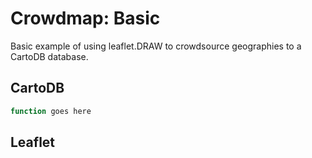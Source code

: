 # Crowdmap: Basic
Basic example of using leaflet.DRAW to crowdsource geographies to a CartoDB database.

## CartoDB

```sql
function goes here
```

## Leaflet 
